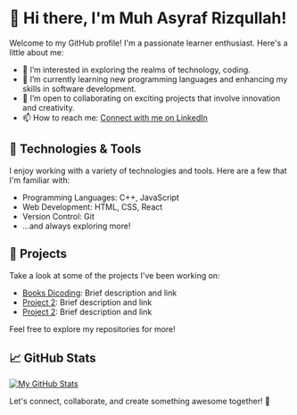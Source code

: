 # 👋 Hi there, I'm Muh Asyraf Rizqullah!

Welcome to my GitHub profile! I'm a passionate learner enthusiast. Here's a little about me:

- 👀 I’m interested in exploring the realms of technology, coding.
- 🌱 I’m currently learning new programming languages and enhancing my skills in software development.
- 💞️ I’m open to collaborating on exciting projects that involve innovation and creativity.
- 📫 How to reach me: [Connect with me on LinkedIn](https://www.linkedin.com/in/asyrafrizqullah/)

## 🔧 Technologies & Tools

I enjoy working with a variety of technologies and tools. Here are a few that I'm familiar with:

- Programming Languages: C++, JavaScript
- Web Development: HTML, CSS, React
- Version Control: Git
- ...and always exploring more!

## 🚀 Projects

Take a look at some of the projects I've been working on:

- [Books Dicoding](https://asyrafrizqullah01.github.io/Books-Dicoding/): Brief description and link
- [Project 2](https://asyrafrizqullah01.github.io/Restaurant/): Brief description and link
- [Project 2](https://asyrafrizqullah01.github.io/story-app/): Brief description and link

Feel free to explore my repositories for more!

## 📈 GitHub Stats

[![My GitHub Stats](https://github-readme-stats.vercel.app/api?username=asyrafrizqullah01&show_icons=true&hide=contribs)](https://github.com/asyrafrizqullah01)

Let's connect, collaborate, and create something awesome together! 🚀
